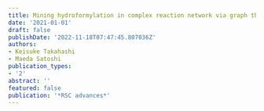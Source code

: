 ```yaml
---
title: Mining hydroformylation in complex reaction network via graph theory
date: '2021-01-01'
draft: false
publishDate: '2022-11-18T07:47:45.807036Z'
authors:
- Keisuke Takahashi
- Maeda Satoshi
publication_types:
- '2'
abstract: ''
featured: false
publication: '*RSC advances*'
---
```



